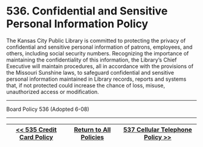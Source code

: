 # 536. Confidential and Sensitive Personal Information Policy

The Kansas City Public Library is committed to protecting the privacy of confidential and sensitive personal information of patrons, employees, and others, including social security numbers. Recognizing the importance of maintaining the confidentiality of this information, the Library’s Chief Executive will maintain procedures, all in accordance with the provisions of the Missouri Sunshine laws, to safeguard confidential and sensitive personal information maintained in Library records, reports and systems that, if not protected could increase the chance of loss, misuse, unauthorized access or modification.

---

Board Policy 536 (Adopted 6-08)

---
[<< 535 Credit Card Policy](/policies/500-administration-support/535.md) | [Return to All Policies](/policies/) | [537 Cellular Telephone Policy >>](/policies/500-administration-support/537.md)
--- | --- | ---
